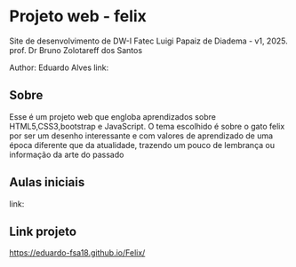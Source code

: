 # Projeto web - felix
Site de desenvolvimento de DW-I Fatec Luigi Papaiz de Diadema - v1, 2025.
prof. Dr Bruno Zolotareff dos Santos

Author: Eduardo Alves
link: 

## Sobre
Esse é um projeto web que engloba aprendizados sobre HTML5,CSS3,bootstrap e JavaScript. O tema escolhido é sobre o gato felix por ser um desenho interessante e com valores de aprendizado de uma época diferente que da atualidade, trazendo um pouco de lembrança ou informação da arte do passado 

## Aulas iniciais
link:

## Link projeto

https://eduardo-fsa18.github.io/Felix/

